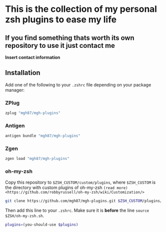 # This is the collection of my personal zsh plugins to ease my life

## If you find something thats worth its own repository to use it just contact me

__Insert contact information__

## Installation


Add one of the following to your ``.zshrc`` file depending on your
package manager:

### ZPlug

```bash
zplug "mgh87/mgh-plugins"
```

### Antigen

```bash
antigen bundle "mgh87/mgh-plugins"
```

### Zgen

```bash
zgen load "mgh87/mgh-plugins"
```

### oh-my-zsh

Copy this repository to ``$ZSH_CUSTOM/custom/plugins``, where ``$ZSH_CUSTOM``
is the directory with custom plugins of oh-my-zsh `(read more) <https://github.com/robbyrussell/oh-my-zsh/wiki/Customization/>`

```bash
git clone https://github.com/mgh87/mgh-plugins.git $ZSH_CUSTOM/plugins/you-should-use
```

Then add this line to your ``.zshrc``. Make sure it is **before** the line ``source $ZSH/oh-my-zsh.sh``.

```bash
plugins=(you-should-use $plugins)
```

